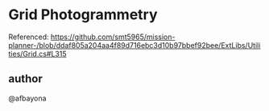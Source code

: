 # Grid Photogrammetry
Referenced: https://github.com/smt5965/mission-planner-/blob/ddaf805a204aa4f89d716ebc3d10b97bbef92bee/ExtLibs/Utilities/Grid.cs#L315

## author
@afbayona